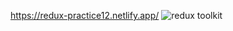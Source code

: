 https://redux-practice12.netlify.app/
![redux toolkit](https://user-images.githubusercontent.com/103021442/222115137-41e8d287-12f1-4799-99b0-4acfdd11c826.png)

